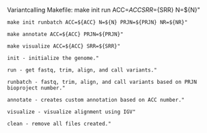 Variantcalling Makefile:
  make init run ACC=${ACC} SRR=${SRR} N=${N}"
	
	make init runbatch ACC=${ACC} N=${N} PRJN=${PRJN} NR=${NR}"
	
	make annotate ACC=${ACC} PRJN=${PRJN}"
	
	make visualize ACC=${ACC} SRR=${SRR}"
	
	init - initialize the genome."
	
	run - get fastq, trim, align, and call variants."
	
	runbatch - fastq, trim, align, and call variants based on PRJN bioproject number."
	
	annotate - creates custom annotation based on ACC number."
	
	visualize - visualize alignment using IGV"
	
	clean - remove all files created."
	
